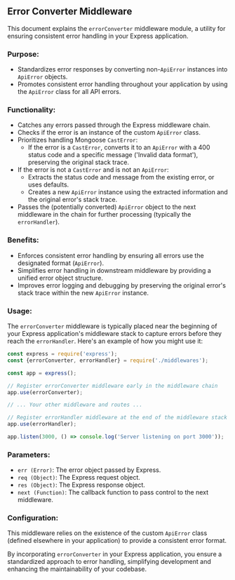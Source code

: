 ## Error Converter Middleware

This document explains the `errorConverter` middleware module, a utility for ensuring consistent error handling in your Express application.

### Purpose:

- Standardizes error responses by converting non-`ApiError` instances into `ApiError` objects.
- Promotes consistent error handling throughout your application by using the `ApiError` class for all API errors.

### Functionality:

- Catches any errors passed through the Express middleware chain.
- Checks if the error is an instance of the custom `ApiError` class.
- Prioritizes handling Mongoose `CastError`:
  - If the error is a `CastError`, converts it to an `ApiError` with a 400 status code and a specific message ('Invalid data format'), preserving the original stack trace.
- If the error is not a `CastError` and is not an `ApiError`:
  - Extracts the status code and message from the existing error, or uses defaults.
  - Creates a new `ApiError` instance using the extracted information and the original error's stack trace.
- Passes the (potentially converted) `ApiError` object to the next middleware in the chain for further processing (typically the `errorHandler`).

### Benefits:

- Enforces consistent error handling by ensuring all errors use the designated format (`ApiError`).
- Simplifies error handling in downstream middleware by providing a unified error object structure.
- Improves error logging and debugging by preserving the original error's stack trace within the new `ApiError` instance.

### Usage:

The `errorConverter` middleware is typically placed near the beginning of your Express application's middleware stack to capture errors before they reach the `errorHandler`. Here's an example of how you might use it:

```javascript
const express = require('express');
const {errorConverter, errorHandler} = require('./middlewares');

const app = express();

// Register errorConverter middleware early in the middleware chain
app.use(errorConverter);

// ... Your other middleware and routes ...

// Register errorHandler middleware at the end of the middleware stack
app.use(errorHandler);

app.listen(3000, () => console.log('Server listening on port 3000'));
```

### Parameters:

- `err (Error)`: The error object passed by Express.
- `req (Object)`: The Express request object.
- `res (Object)`: The Express response object.
- `next (Function)`: The callback function to pass control to the next middleware.

### Configuration:

This middleware relies on the existence of the custom `ApiError` class (defined elsewhere in your application) to provide a consistent error format.

By incorporating `errorConverter` in your Express application, you ensure a standardized approach to error handling, simplifying development and enhancing the maintainability of your codebase.